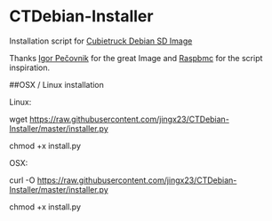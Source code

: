 CTDebian-Installer
==================

Installation script for [Cubietruck Debian SD Image](http://www.igorpecovnik.com/2013/12/24/cubietruck-debian-wheezy-sd-card-image/)

Thanks [Igor Pečovnik](https://github.com/igorpecovnik/) for the great Image and [Raspbmc](http://www.raspbmc.com/) for the script inspiration.

##OSX / Linux installation

Linux:

wget https://raw.githubusercontent.com/jingx23/CTDebian-Installer/master/installer.py

chmod +x install.py

OSX:

curl -O https://raw.githubusercontent.com/jingx23/CTDebian-Installer/master/installer.py

chmod +x install.py
